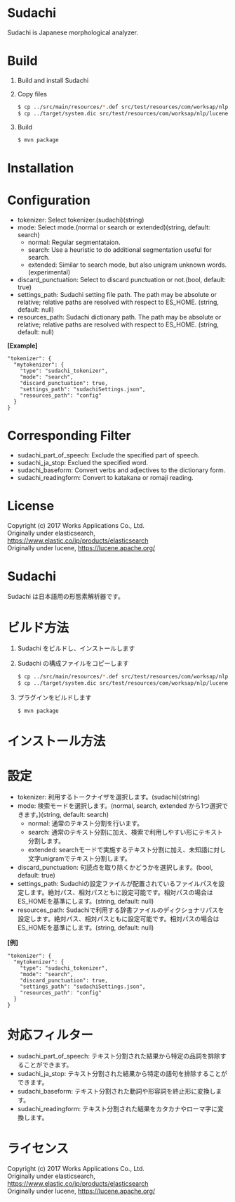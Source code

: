 # Sudachi
Sudachi is Japanese morphological analyzer.

# Build

1. Build and install Sudachi
2. Copy files

    ```sh
    $ cp ../src/main/resources/*.def src/test/resources/com/worksap/nlp/lucene/sudachi/ja
    $ cp ../target/system.dic src/test/resources/com/worksap/nlp/lucene/sudachi/ja
    ```

3. Build

    ```sh
   $ mvn package
   ```

# Installation


# Configuration
- tokenizer: Select tokenizer.(sudachi)(string)  
- mode: Select mode.(normal or search or extended)(string, default: search)  
	- normal: Regular segmentataion.  
	- search: Use a heuristic to do additional
 segmentation useful for search.  
	- extended: Similar to search mode, but also unigram unknown words. (experimental)  
- discard\_punctuation: Select to discard punctuation or not.(bool, default: true)  
- settings\_path: Sudachi setting file path. The path may be absolute or relative; relative paths are resolved with respect to ES\_HOME. (string, default: null)  
- resources_path: Sudachi dictionary path. The path may be absolute or relative; relative paths are resolved with respect to ES\_HOME. (string, default: null)  

**[Example]**

    "tokenizer": {
      "mytokenizer": {
        "type": "sudachi_tokenizer",
        "mode": "search",
        "discard_punctuation": true,
        "settings_path": "sudachiSettings.json",
        "resources_path": "config"
      }
    }

# Corresponding Filter
- sudachi\_part\_of\_speech: Exclude the specified part of speech.  
- sudachi\_ja\_stop: Exclued the specified word.  
- sudachi\_baseform: Convert verbs and adjectives to the dictionary form.  
- sudachi\_readingform: Convert to katakana or romaji reading.  

# License
Copyright (c) 2017 Works Applications Co., Ltd.  
Originally under elasticsearch, https://www.elastic.co/jp/products/elasticsearch  
Originally under lucene, https://lucene.apache.org/

# Sudachi
Sudachi は日本語用の形態素解析器です。

# ビルド方法

1. Sudachi をビルドし、インストールします
2. Sudachi の構成ファイルをコピーします

    ```sh
    $ cp ../src/main/resources/*.def src/test/resources/com/worksap/nlp/lucene/sudachi/ja
    $ cp ../target/system.dic src/test/resources/com/worksap/nlp/lucene/sudachi/ja
    ```

3. プラグインをビルドします

    ```sh
    $ mvn package
    ```

# インストール方法


# 設定
- tokenizer: 利用するトークナイザを選択します。(sudachi)(string)  
- mode: 検索モードを選択します。(normal, search, extended から1つ選択できます。)(string, default: search)  
	- normal: 通常のテキスト分割を行います。  
	- search: 通常のテキスト分割に加え、検索で利用しやすい形にテキスト分割します。  
	- extended: searchモードで実施するテキスト分割に加え、未知語に対し文字unigramでテキスト分割します。  
- discard\_punctuation: 句読点を取り除くかどうかを選択します。(bool, default: true)  
- settings\_path: Sudachiの設定ファイルが配置されているファイルパスを設定します。絶対パス、相対パスともに設定可能です。相対パスの場合はES\_HOMEを基準にします。(string, default: null)  
- resources_path: Sudachiで利用する辞書ファイルのディクショナリパスを設定します。絶対パス、相対パスともに設定可能です。相対パスの場合はES\_HOMEを基準にします。(string, default: null)  

**[例]**

    "tokenizer": {
      "mytokenizer": {
        "type": "sudachi_tokenizer",
        "mode": "search",
        "discard_punctuation": true,
        "settings_path": "sudachiSettings.json",
        "resources_path": "config"
      }
    }

# 対応フィルター
- sudachi\_part\_of\_speech: テキスト分割された結果から特定の品詞を排除することができます。  
- sudachi\_ja\_stop: テキスト分割された結果から特定の語句を排除することができます。  
- sudachi\_baseform: テキスト分割された動詞や形容詞を終止形に変換します。  
- sudachi\_readingform: テキスト分割された結果をカタカナやローマ字に変換します。  

# ライセンス
Copyright (c) 2017 Works Applications Co., Ltd.  
Originally under elasticsearch, https://www.elastic.co/jp/products/elasticsearch  
Originally under lucene, https://lucene.apache.org/

